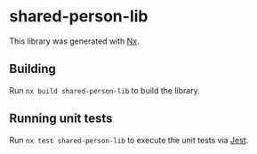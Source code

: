 # shared-person-lib

This library was generated with [Nx](https://nx.dev).

## Building

Run `nx build shared-person-lib` to build the library.

## Running unit tests

Run `nx test shared-person-lib` to execute the unit tests via [Jest](https://jestjs.io).
